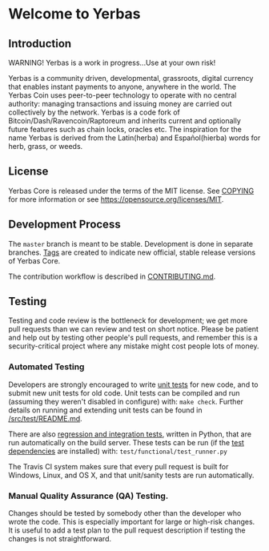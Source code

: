 Welcome to Yerbas 
===========================

 
Introduction
------------

WARNING! Yerbas is a work in progress...Use at your own risk!

Yerbas is a community driven, developmental, grassroots, digital currency that enables instant payments to anyone, anywhere in the world. The Yerbas Coin uses peer-to-peer technology to operate with no central authority: managing transactions and issuing money are carried out collectively by the network. Yerbas is a code fork of Bitcoin/Dash/Ravencoin/Raptoreum and inherits current and optionally future features such as chain locks, oracles etc. The inspiration for the name Yerbas is derived from the Latin(herba) and Español(hierba) words for herb, grass, or weeds.


License
-------

Yerbas Core is released under the terms of the MIT license. See [COPYING](COPYING) for more
information or see https://opensource.org/licenses/MIT.

Development Process
-------------------

The `master` branch is meant to be stable. Development is done in separate branches.
[Tags](https://github.com/The-Yerbas-Endeavor/yerbas/tags) are created to indicate new official,
stable release versions of Yerbas Core.

The contribution workflow is described in [CONTRIBUTING.md](CONTRIBUTING.md).

Testing
-------

Testing and code review is the bottleneck for development; we get more pull
requests than we can review and test on short notice. Please be patient and help out by testing
other people's pull requests, and remember this is a security-critical project where any mistake might cost people
lots of money.

### Automated Testing

Developers are strongly encouraged to write [unit tests](src/test/README.md) for new code, and to
submit new unit tests for old code. Unit tests can be compiled and run
(assuming they weren't disabled in configure) with: `make check`. Further details on running
and extending unit tests can be found in [/src/test/README.md](/src/test/README.md).

There are also [regression and integration tests](/test), written
in Python, that are run automatically on the build server.
These tests can be run (if the [test dependencies](/test) are installed) with: `test/functional/test_runner.py`

The Travis CI system makes sure that every pull request is built for Windows, Linux, and OS X, and that unit/sanity tests are run automatically.

### Manual Quality Assurance (QA) Testing.

Changes should be tested by somebody other than the developer who wrote the
code. This is especially important for large or high-risk changes. It is useful
to add a test plan to the pull request description if testing the changes is
not straightforward.
